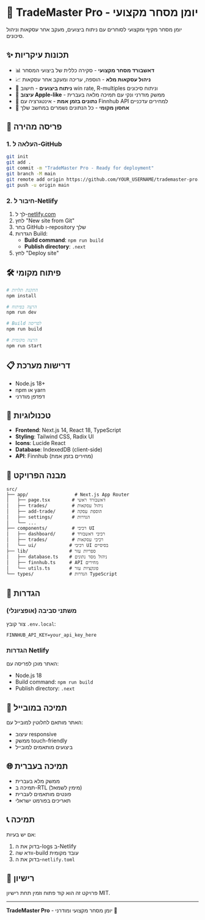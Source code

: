 # 🎯 TradeMaster Pro - יומן מסחר מקצועי

יומן מסחר מקיף ומקצועי לסוחרים עם ניתוח ביצועים, מעקב אחר עסקאות וניהול סיכונים.

## ✨ תכונות עיקריות

- 📊 **דאשבורד מסחר מקצועי** - סקירה כללית של ביצועי המסחר
- 📈 **ניהול עסקאות מלא** - הוספה, עריכה ומעקב אחר עסקאות
- 🎯 **ניתוח ביצועים** - חישוב win rate, R-multiples וניתוח סיכונים
- 📱 **עיצוב Apple-like** - ממשק מודרני ונקי עם תמיכה מלאה בעברית
- 🔄 **נתונים בזמן אמת** - אינטגרציה עם Finnhub API למחירים עדכניים
- 💾 **אחסון מקומי** - כל הנתונים נשמרים במחשב שלך

## 🚀 פריסה מהירה

### 1. העלאה ל-GitHub
```bash
git init
git add .
git commit -m "TradeMaster Pro - Ready for deployment"
git branch -M main
git remote add origin https://github.com/YOUR_USERNAME/trademaster-pro.git
git push -u origin main
```

### 2. חיבור ל-Netlify
1. לך ל-[netlify.com](https://netlify.com)
2. לחץ "New site from Git"
3. בחר GitHub ו-repository שלך
4. הגדרות Build:
   - **Build command**: `npm run build`
   - **Publish directory**: `.next`
5. לחץ "Deploy site"

## 🛠️ פיתוח מקומי

```bash
# התקנת תלויות
npm install

# הרצה בפיתוח
npm run dev

# Build לפריסה
npm run build

# הרצה מקומית
npm run start
```

## 📋 דרישות מערכת

- Node.js 18+
- npm או yarn
- דפדפן מודרני

## 🎨 טכנולוגיות

- **Frontend**: Next.js 14, React 18, TypeScript
- **Styling**: Tailwind CSS, Radix UI
- **Icons**: Lucide React
- **Database**: IndexedDB (client-side)
- **API**: Finnhub (מחירים בזמן אמת)

## 📁 מבנה הפרויקט

```
src/
├── app/                 # Next.js App Router
│   ├── page.tsx        # דאשבורד ראשי
│   ├── trades/         # ניהול עסקאות
│   ├── add-trade/      # הוספת עסקה
│   ├── settings/       # הגדרות
│   └── ...
├── components/         # רכיבי UI
│   ├── dashboard/      # רכיבי דאשבורד
│   ├── trades/         # רכיבי עסקאות
│   └── ui/            # רכיבי UI בסיסיים
├── lib/               # ספריות עזר
│   ├── database.ts    # ניהול מסד נתונים
│   ├── finnhub.ts     # API מחירים
│   └── utils.ts       # פונקציות עזר
└── types/             # הגדרות TypeScript
```

## 🔧 הגדרות

### משתני סביבה (אופציונלי)
צור קובץ `.env.local`:
```
FINNHUB_API_KEY=your_api_key_here
```

### הגדרות Netlify
האתר מוכן לפריסה עם:
- Node.js 18
- Build command: `npm run build`
- Publish directory: `.next`

## 📱 תמיכה במובייל

האתר מותאם לחלוטין למובייל עם:
- עיצוב responsive
- ממשק touch-friendly
- ביצועים מותאמים למובייל

## 🌐 תמיכה בעברית

- ממשק מלא בעברית
- תמיכה ב-RTL (מימין לשמאל)
- פונטים מותאמים לעברית
- תאריכים בפורמט ישראלי

## 📞 תמיכה

אם יש בעיות:
1. בדוק את ה-logs ב-Netlify
2. וודא שה-build עובד מקומית
3. בדוק את ה-`netlify.toml`

## 📄 רישיון

פרויקט זה הוא קוד פתוח וזמין תחת רישיון MIT.

---

**TradeMaster Pro** - יומן מסחר מקצועי ומודרני 🎯